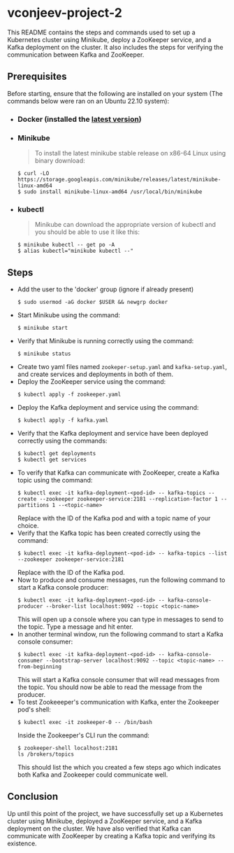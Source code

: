 # vconjeev-project-2

This README contains the steps and commands used to set up a Kubernetes cluster using Minikube, deploy a ZooKeeper service, and a Kafka deployment on the cluster. It also includes the steps for verifying the communication between Kafka and ZooKeeper.

## Prerequisites
Before starting, ensure that the following are installed on your system (The commands below were ran on an Ubuntu 22.10 system):

* ### Docker (installed the [latest version](https://docs.docker.com/engine/install/ubuntu/))
* ### Minikube
    > To install the latest minikube stable release on x86-64 Linux using binary download:
    ```
    $ curl -LO https://storage.googleapis.com/minikube/releases/latest/minikube-linux-amd64
    $ sudo install minikube-linux-amd64 /usr/local/bin/minikube
    ```
* ### kubectl
    > Minikube can download the appropriate version of kubectl and you should be able to use it like this:
    ```
    $ minikube kubectl -- get po -A
    $ alias kubectl="minikube kubectl --"
    ```

## Steps
* Add the user to the 'docker' group (ignore if already present)
    ```
    $ sudo usermod -aG docker $USER && newgrp docker
    ```
* Start Minikube using the command:
    ```
    $ minikube start
    ```
* Verify that Minikube is running correctly using the command:
    ```
    $ minikube status
    ```
* Create two yaml files named `zookeper-setup.yaml` and `kafka-setup.yaml`, and create services and deployments in both of them.
* Deploy the ZooKeeper service using the command:
    ```
    $ kubectl apply -f zookeeper.yaml
    ```
* Deploy the Kafka deployment and service using the command:
    ```
    $ kubectl apply -f kafka.yaml
    ```
* Verify that the Kafka deployment and service have been deployed correctly using the commands:
    ```
    $ kubectl get deployments
    $ kubectl get services
    ```
* To verify that Kafka can communicate with ZooKeeper, create a Kafka topic using the command:
    ```
    $ kubectl exec -it kafka-deployment-<pod-id> -- kafka-topics --create --zookeeper zookeeper-service:2181 --replication-factor 1 --partitions 1 --<topic-name>
    ```
  Replace <pod-id> with the ID of the Kafka pod and <topic-name> with a topic name of your choice.
* Verify that the Kafka topic has been created correctly using the command:
    ```
    $ kubectl exec -it kafka-deployment-<pod-id> -- kafka-topics --list --zookeeper zookeeper-service:2181
    ```
  Replace <pod-id> with the ID of the Kafka pod.
* Now to produce and consume messages, run the following command to start a Kafka console producer:
    ```
    $ kubectl exec -it kafka-deployment-<pod-id> -- kafka-console-producer --broker-list localhost:9092 --topic <topic-name>
    ```
  This will open up a console where you can type in messages to send to the <topic-name> topic. Type a message and hit enter.
* In another terminal window, run the following command to start a Kafka console consumer:
    ```
    $ kubectl exec -it kafka-deployment-<pod-id> -- kafka-console-consumer --bootstrap-server localhost:9092 --topic <topic-name> --from-beginning
    ```
  This will start a Kafka console consumer that will read messages from the <topic-name> topic. You should now be able to read the message from the producer.
* To test Zookeeeper's communication with Kafka, enter the Zookeeper pod's shell:
    ```
    $ kubectl exec -it zookeeper-0 -- /bin/bash
    ```
    Inside the Zookeeper's CLI run the command:
    ```
    $ zookeeper-shell localhost:2181
    ls /brokers/topics
    ```
  This should list the <topic-name> which you created a few steps ago which indicates both Kafka and Zookeeper could communicate well.
  
## Conclusion
Up until this point of the project, we have successfully set up a Kubernetes cluster using Minikube, deployed a ZooKeeper service, and a Kafka deployment on the cluster. We have also verified that Kafka can communicate with ZooKeeper by creating a Kafka topic and verifying its existence.
